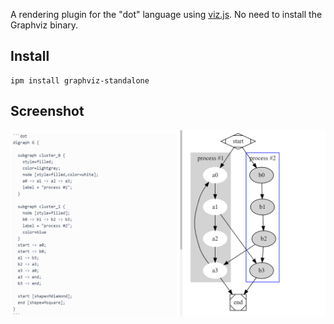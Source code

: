 A rendering plugin for the "dot" language using [viz.js](https://www.npmjs.com/package/viz.js).
No need to install the Graphviz binary.

## Install
```
ipm install graphviz-standalone
```

## Screenshot
![doc/image/image.png](doc/image/image.png)
